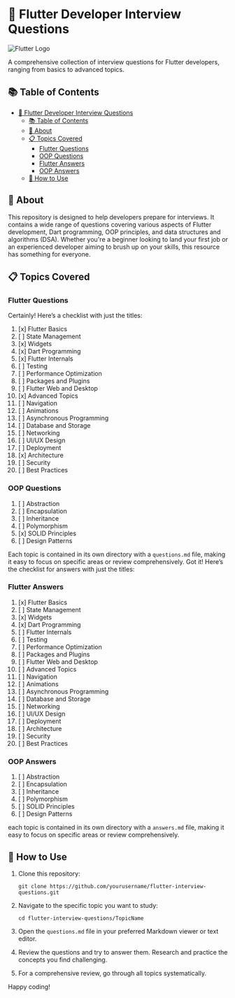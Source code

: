 # 🚀 Flutter Developer Interview Questions

![Flutter Logo](https://storage.googleapis.com/cms-storage-bucket/ec64036b4eacc9f3fd73.svg)

A comprehensive collection of interview questions for Flutter developers, ranging from basics to advanced topics.

## 📚 Table of Contents

- [🚀 Flutter Developer Interview Questions](#-flutter-developer-interview-questions)
  - [📚 Table of Contents](#-table-of-contents)
  - [🎯 About](#-about)
  - [📋 Topics Covered](#-topics-covered)
    - [Flutter Questions](#flutter-questions)
    - [OOP Questions](#oop-questions)
    - [Flutter Answers](#flutter-answers)
    - [OOP Answers](#oop-answers)
  - [🚀 How to Use](#-how-to-use)

## 🎯 About

This repository is designed to help developers prepare for interviews. It contains a wide range of questions covering various aspects of Flutter development, Dart programming, OOP principles, and data structures and algorithms (DSA). Whether you're a beginner looking to land your first job or an experienced developer aiming to brush up on your skills, this resource has something for everyone.

## 📋 Topics Covered

### Flutter Questions

Certainly! Here’s a checklist with just the titles:

1. [x] Flutter Basics  
2. [ ] State Management
3. [x] Widgets
4. [x] Dart Programming
5. [x] Flutter Internals
6. [ ] Testing
7. [ ] Performance Optimization
8. [ ] Packages and Plugins
9. [ ] Flutter Web and Desktop
10. [x] Advanced Topics
11. [ ] Navigation
12. [ ] Animations
13. [ ] Asynchronous Programming
14. [ ] Database and Storage
15. [ ] Networking
16. [ ] UI/UX Design
17. [ ] Deployment
18. [x] Architecture
19. [ ] Security
20. [ ] Best Practices

### OOP Questions

1. [ ] Abstraction
2. [ ] Encapsulation
3. [ ] Inheritance
4. [ ] Polymorphism
5. [x] SOLID Principles
6. [ ] Design Patterns

Each topic is contained in its own directory with a `questions.md` file, making it easy to focus on specific areas or review comprehensively.
Got it! Here’s the checklist for answers with just the titles:

### Flutter Answers

1. [x] Flutter Basics
2. [ ] State Management
3. [x] Widgets
4. [x] Dart Programming
5. [ ] Flutter Internals
6. [ ] Testing
7. [ ] Performance Optimization
8. [ ] Packages and Plugins
9. [ ] Flutter Web and Desktop
10. [ ] Advanced Topics
11. [ ] Navigation
12. [ ] Animations
13. [ ] Asynchronous Programming
14. [ ] Database and Storage
15. [ ] Networking
16. [ ] UI/UX Design
17. [ ] Deployment
18. [ ] Architecture
19. [ ] Security
20. [ ] Best Practices

### OOP Answers

1. [ ] Abstraction
2. [ ] Encapsulation
3. [ ] Inheritance
4. [ ] Polymorphism
5. [ ] SOLID Principles
6. [ ] Design Patterns

each topic is contained in its own directory with a `answers.md` file, making it easy to focus on specific areas or review comprehensively.

## 🚀 How to Use

1. Clone this repository:

   ```
   git clone https://github.com/yourusername/flutter-interview-questions.git
   ```

2. Navigate to the specific topic you want to study:

   ```
   cd flutter-interview-questions/TopicName
   ```

3. Open the `questions.md` file in your preferred Markdown viewer or text editor.

4. Review the questions and try to answer them. Research and practice the concepts you find challenging.

5. For a comprehensive review, go through all topics systematically.

Happy coding!
